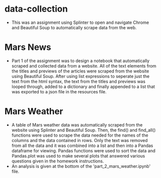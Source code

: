 # data-collection

- This was an assignment using Splinter to open and navigate Chrome and Beautiful Soup to automatically scrape data from the web.

# Mars News

- Part 1 of the assignment was to design a notebook that automatically scraped and collected data from a website. All of the text elements from the titles and previews of the articles were scraped from the website using Beautiful Soup. After using list expressions to seperate just the text from the html syntax, the text from the titles and previews was looped through, added to a dictionary and finally appended to a list that was exported to a json file in the resources file.

# Mars Weather

- A table of Mars weather data was automatically scraped from the website using Splinter and Beautiful Soup. Then, the find() and find_all() functions were used to scrape the data needed for the names of the columns and the data contained in rows. Only the text was removed from all the data and it was combined into a list and then into a Pandas dataframe for viewing. Pandas functions were used to sort the data and Pandas.plot was used to make several plots that answered various questions given in the homework instructions.
- An analysis is given at the bottom of the 'part_2_mars_weather.ipynb' file.


